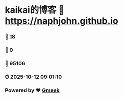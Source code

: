 # kaikai的博客 :link: https://naphjohn.github.io 
### :page_facing_up: [18](https://naphjohn.github.io/tag.html) 
### :speech_balloon: 0 
### :hibiscus: 95106 
### :alarm_clock: 2025-10-12 09:01:10 
### Powered by :heart: [Gmeek](https://github.com/Meekdai/Gmeek)
